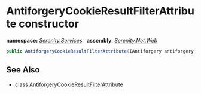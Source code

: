 # AntiforgeryCookieResultFilterAttribute constructor
**namespace:** *[Serenity.Services](../../README.md#serenity.services-namespace)*   **assembly**: *[Serenity.Net.Web](../../README.md)*

```csharp
public AntiforgeryCookieResultFilterAttribute(IAntiforgery antiforgery)
```

## See Also

* class [AntiforgeryCookieResultFilterAttribute](../AntiforgeryCookieResultFilterAttribute.md)